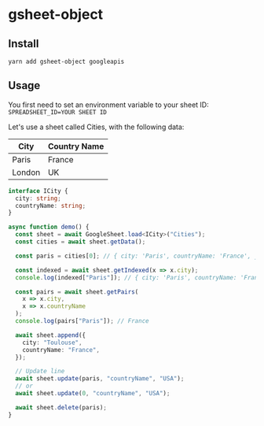 # gsheet-object

## Install

```
yarn add gsheet-object googleapis
```

## Usage

You first need to set an environment variable to your sheet ID: `SPREADSHEET_ID=YOUR SHEET ID`

Let's use a sheet called Cities, with the following data:

| City   | Country Name |
| ------ | ------------ |
| Paris  | France       |
| London | UK           |

```typescript
interface ICity {
  city: string;
  countryName: string;
}

async function demo() {
  const sheet = await GoogleSheet.load<ICity>("Cities");
  const cities = await sheet.getData();

  const paris = cities[0]; // { city: 'Paris', countryName: 'France', _row: 1 }

  const indexed = await sheet.getIndexed(x => x.city);
  console.log(indexed["Paris"]); // { city: 'Paris', countryName: 'France', _row: 1 }

  const pairs = await sheet.getPairs(
    x => x.city,
    x => x.countryName
  );
  console.log(pairs["Paris"]); // France

  await sheet.append({
    city: "Toulouse",
    countryName: "France",
  });

  // Update line
  await sheet.update(paris, "countryName", "USA");
  // or
  await sheet.update(0, "countryName", "USA");

  await sheet.delete(paris);
}
```
